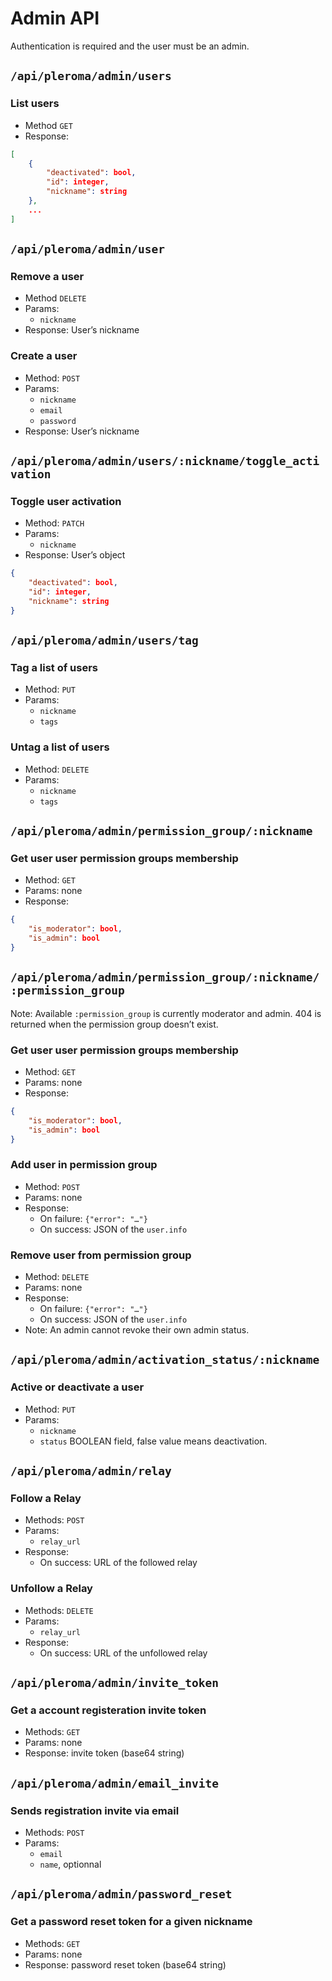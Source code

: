 # Admin API

Authentication is required and the user must be an admin.

## `/api/pleroma/admin/users`

### List users

- Method `GET`
- Response:

```JSON
[
    {
        "deactivated": bool,
        "id": integer,
        "nickname": string
    },
    ...
]
```

## `/api/pleroma/admin/user`

### Remove a user

- Method `DELETE`
- Params:
  - `nickname`
- Response: User’s nickname

### Create a user

- Method: `POST`
- Params:
  - `nickname`
  - `email`
  - `password`
- Response: User’s nickname

## `/api/pleroma/admin/users/:nickname/toggle_activation`

### Toggle user activation

- Method: `PATCH`
- Params:
  - `nickname`
- Response: User’s object

```JSON
{
    "deactivated": bool,
    "id": integer,
    "nickname": string
}
```

## `/api/pleroma/admin/users/tag`

### Tag a list of users

- Method: `PUT`
- Params:
  - `nickname`
  - `tags`

### Untag a list of users

- Method: `DELETE`
- Params:
  - `nickname`
  - `tags`

## `/api/pleroma/admin/permission_group/:nickname`

### Get user user permission groups membership

- Method: `GET`
- Params: none
- Response:

```JSON
{
    "is_moderator": bool,
    "is_admin": bool
}
```

## `/api/pleroma/admin/permission_group/:nickname/:permission_group`

Note: Available `:permission_group` is currently moderator and admin. 404 is returned when the permission group doesn’t exist.

### Get user user permission groups membership

- Method: `GET`
- Params: none
- Response:

```JSON
{
    "is_moderator": bool,
    "is_admin": bool
}
```

### Add user in permission group

- Method: `POST`
- Params: none
- Response:
  - On failure: `{"error": "…"}`
  - On success: JSON of the `user.info`

### Remove user from permission group

- Method: `DELETE`
- Params: none
- Response:
  - On failure: `{"error": "…"}`
  - On success: JSON of the `user.info`
- Note: An admin cannot revoke their own admin status.

## `/api/pleroma/admin/activation_status/:nickname`

### Active or deactivate a user

- Method: `PUT`
- Params:
  - `nickname`
  - `status` BOOLEAN field, false value means deactivation.

## `/api/pleroma/admin/relay`

### Follow a Relay

- Methods: `POST`
- Params:
  - `relay_url`
- Response:
  - On success: URL of the followed relay

### Unfollow a Relay

- Methods: `DELETE`
- Params:
  - `relay_url`
- Response:
  - On success: URL of the unfollowed relay

## `/api/pleroma/admin/invite_token`

### Get a account registeration invite token

- Methods: `GET`
- Params: none
- Response: invite token (base64 string)

## `/api/pleroma/admin/email_invite`

### Sends registration invite via email

- Methods: `POST`
- Params:
  - `email`
  - `name`, optionnal

## `/api/pleroma/admin/password_reset`

### Get a password reset token for a given nickname

- Methods: `GET`
- Params: none
- Response: password reset token (base64 string)
